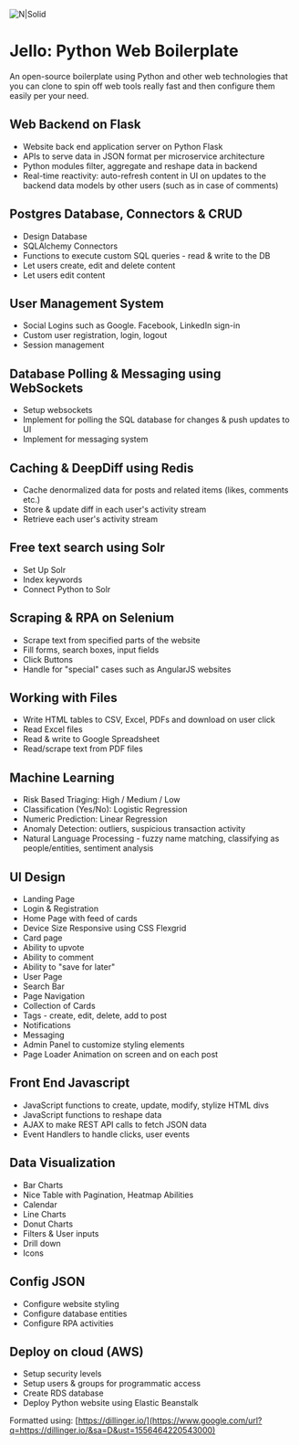 ![N|Solid](https://media.giphy.com/media/WOrc2uHShz9eXkuBoo/giphy.gif)
# Jello: Python Web Boilerplate

An open-source boilerplate using Python and other web technologies that you can clone to spin off web tools really fast and then configure them easily per your need.

## Web Backend on Flask

* Website back end application server on Python Flask
* APIs to serve data in JSON format per microservice architecture
* Python modules filter, aggregate and reshape data in backend
* Real-time reactivity: auto-refresh content in UI on updates to the backend data models by other users (such as in case of comments)

## Postgres Database, Connectors & CRUD

* Design Database
* SQLAlchemy Connectors
* Functions to execute custom SQL queries - read & write to the DB
* Let users create, edit and delete content
* Let users edit content

## User Management System

* Social Logins such as Google. Facebook, LinkedIn sign-in
* Custom user registration, login, logout
* Session management

## Database Polling & Messaging using WebSockets

* Setup websockets
* Implement for polling the SQL database for changes & push updates to UI
* Implement for messaging system

## Caching & DeepDiff using Redis

* Cache denormalized data for posts and related items (likes, comments etc.)
* Store & update diff in each user's activity stream
* Retrieve each user's activity stream

## Free text search using Solr

* Set Up Solr
* Index keywords
* Connect Python to Solr

## Scraping & RPA on Selenium

* Scrape text from specified parts of the website
* Fill forms, search boxes, input fields
* Click Buttons
* Handle for "special" cases such as AngularJS websites

## Working with Files

* Write HTML tables to CSV, Excel, PDFs and download on user click
* Read Excel files
* Read & write to Google Spreadsheet
* Read/scrape text from PDF files

## Machine Learning

* Risk Based Triaging: High / Medium / Low
* Classification (Yes/No): Logistic Regression
* Numeric Prediction: Linear Regression
* Anomaly Detection: outliers, suspicious transaction activity
* Natural Language Processing - fuzzy name matching, classifying as people/entities, sentiment analysis

## UI Design

* Landing Page
* Login & Registration
* Home Page with feed of cards
* Device Size Responsive using CSS Flexgrid
* Card page
* Ability to upvote
* Ability to comment
* Ability to "save for later"
* User Page
* Search Bar
* Page Navigation
* Collection of Cards
* Tags - create, edit, delete, add to post
* Notifications
* Messaging
* Admin Panel to customize styling elements
* Page Loader Animation on screen and on each post

## Front End Javascript

* JavaScript functions to create, update, modify, stylize HTML divs
* JavaScript functions to reshape data
* AJAX to make REST API calls to fetch JSON data
* Event Handlers to handle clicks, user events

## Data Visualization

* Bar Charts
* Nice Table with Pagination, Heatmap Abilities
* Calendar
* Line Charts
* Donut Charts
* Filters & User inputs
* Drill down
* Icons

## Config JSON

* Configure website styling
* Configure database entities
* Configure RPA activities

## Deploy on cloud (AWS)

* Setup security levels
* Setup users & groups for programmatic access
* Create RDS database
* Deploy Python website using Elastic Beanstalk

Formatted using: [https://dillinger.io/](https://www.google.com/url?q=https://dillinger.io/&sa=D&ust=1556464220543000)
